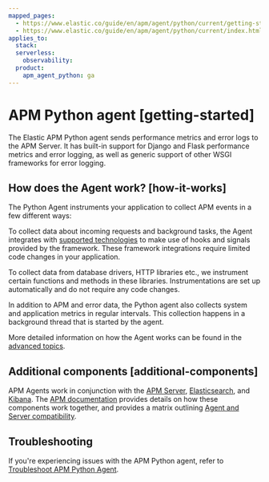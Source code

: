 ```yaml
---
mapped_pages:
  - https://www.elastic.co/guide/en/apm/agent/python/current/getting-started.html
  - https://www.elastic.co/guide/en/apm/agent/python/current/index.html
applies_to:
  stack:
  serverless:
    observability:
  product:
    apm_agent_python: ga
---
```


# APM Python agent [getting-started]

The Elastic APM Python agent sends performance metrics and error logs to the APM Server. It has built-in support for Django and Flask performance metrics and error logging, as well as generic support of other WSGI frameworks for error logging.


## How does the Agent work? [how-it-works]

The Python Agent instruments your application to collect APM events in a few different ways:

To collect data about incoming requests and background tasks, the Agent integrates with [supported technologies](/reference/supported-technologies.md) to make use of hooks and signals provided by the framework. These framework integrations require limited code changes in your application.

To collect data from database drivers, HTTP libraries etc., we instrument certain functions and methods in these libraries. Instrumentations are set up automatically and do not require any code changes.

In addition to APM and error data, the Python agent also collects system and application metrics in regular intervals. This collection happens in a background thread that is started by the agent.

More detailed information on how the Agent works can be found in the [advanced topics](/reference/how-agent-works.md).


## Additional components [additional-components]

APM Agents work in conjunction with the [APM Server](docs-content://solutions/observability/apm/index.md), [Elasticsearch](docs-content://get-started/introduction.md#what-is-es), and [Kibana](docs-content://get-started/introduction.md#what-is-kib). The [APM documentation](docs-content://solutions/observability/apm/index.md) provides details on how these components work together, and provides a matrix outlining [Agent and Server compatibility](docs-content://solutions/observability/apm/apm-agent-compatibility.md).

## Troubleshooting

If you're experiencing issues with the APM Python agent, refer to [Troubleshoot APM Python Agent](docs-content://troubleshoot/observability/apm-agent-python/apm-python-agent.md).